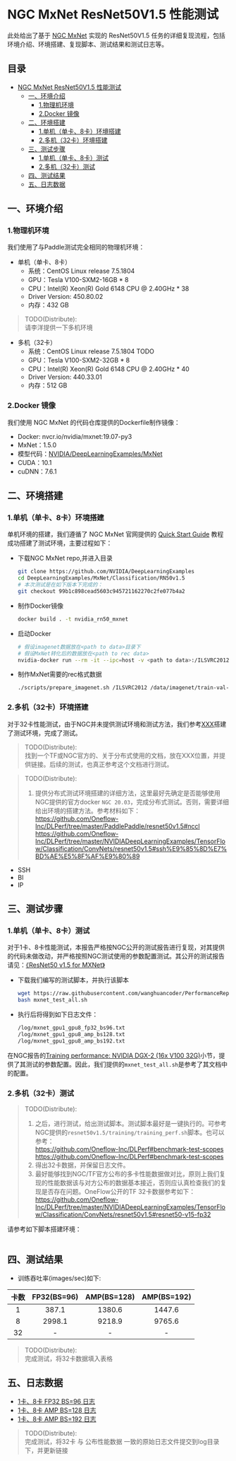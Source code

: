 # NGC MxNet ResNet50V1.5 性能测试

此处给出了基于 [NGC MxNet](https://github.com/NVIDIA/DeepLearningExamples/tree/master/MxNet/Classification/RN50v1.5) 实现的 ResNet50V1.5 任务的详细复现流程，包括环境介绍、环境搭建、复现脚本、测试结果和测试日志等。

<!-- omit in toc -->
## 目录
- [NGC MxNet ResNet50V1.5 性能测试](#ngc-mxnet-resnet50v15-性能测试)
  - [一、环境介绍](#一环境介绍)
    - [1.物理机环境](#1物理机环境)
    - [2.Docker 镜像](#2docker-镜像)
  - [二、环境搭建](#二环境搭建)
    - [1.单机（单卡、8卡）环境搭建](#1单机单卡8卡环境搭建)
    - [2.多机（32卡）环境搭建](#2多机32卡环境搭建)
  - [三、测试步骤](#三测试步骤)
    - [1.单机（单卡、8卡）测试](#1单机单卡8卡测试)
    - [2.多机（32卡）测试](#2多机32卡测试)
  - [四、测试结果](#四测试结果)
  - [五、日志数据](#五日志数据)

## 一、环境介绍

### 1.物理机环境

我们使用了与Paddle测试完全相同的物理机环境：

- 单机（单卡、8卡）
  - 系统：CentOS Linux release 7.5.1804
  - GPU：Tesla V100-SXM2-16GB * 8
  - CPU：Intel(R) Xeon(R) Gold 6148 CPU @ 2.40GHz * 38
  - Driver Version: 450.80.02
  - 内存：432 GB

> TODO(Distribute):<br>
> 请李洋提供一下多机环境

- 多机（32卡）
  - 系统：CentOS Linux release 7.5.1804  TODO
  - GPU：Tesla V100-SXM2-32GB * 8
  - CPU：Intel(R) Xeon(R) Gold 6148 CPU @ 2.40GHz * 40
  - Driver Version: 440.33.01
  - 内存：512 GB

### 2.Docker 镜像

我们使用 NGC MxNet 的代码仓库提供的Dockerfile制作镜像：

- Docker: nvcr.io/nvidia/mxnet:19.07-py3
- MxNet：1.5.0
- 模型代码：[NVIDIA/DeepLearningExamples/MxNet](https://github.com/NVIDIA/DeepLearningExamples/tree/master/MxNet/Classification/RN50v1.5)
- CUDA：10.1
- cuDNN：7.6.1


## 二、环境搭建

### 1.单机（单卡、8卡）环境搭建

单机环境的搭建，我们遵循了 NGC MxNet 官网提供的 [Quick Start Guide](https://github.com/NVIDIA/DeepLearningExamples/tree/master/MxNet/Classification/RN50v1.5#quick-start-guide) 教程成功搭建了测试环境，主要过程如下：

- 下载NGC MxNet repo,并进入目录
   ```bash
   git clone https://github.com/NVIDIA/DeepLearningExamples
   cd DeepLearningExamples/MxNet/Classification/RN50v1.5
   # 本次测试是在如下版本下完成的：
   git checkout 99b1c898cead5603c945721162270c2fe077b4a2
   ```

- 制作Docker镜像
   ```bash
   docker build . -t nvidia_rn50_mxnet
   ```

- 启动Docker
   ```bash
   # 假设imagenet数据放在<path to data>目录下
   # 假设MxNet转化后的数据放在<path to rec data>
   nvidia-docker run --rm -it --ipc=host -v <path to data>:/ILSVRC2012 -v <path to mxnet data>:/data/imagenet/train-val-recordio-passthrough nvidia_rn50_mxnet
   ```

- 制作MxNet需要的rec格式数据
   ```bash
   ./scripts/prepare_imagenet.sh /ILSVRC2012 /data/imagenet/train-val-recordio-passthrough
   ```

### 2.多机（32卡）环境搭建

对于32卡性能测试，由于NGC并未提供测试环境和测试方法，我们参考[XXX]()搭建了测试环境，完成了测试。

> TODO(Distribute):<br>
> 找到一个TF或NGC官方的、关于分布式使用的文档，放在XXX位置，并提供链接。后续的测试，也真正参考这个文档进行测试。


> TODO(Distribute):<br>
> 1. 提供分布式测试环境搭建的详细方法，这里最好先确定是否能够使用NGC提供的官方docker `NGC 20.03`，完成分布式测试。否则，需要详细给出环境的搭建方法。参考材料如下： <br>
> https://github.com/Oneflow-Inc/DLPerf/tree/master/PaddlePaddle/resnet50v1.5#nccl <br>
> https://github.com/Oneflow-Inc/DLPerf/tree/master/NVIDIADeepLearningExamples/TensorFlow/Classification/ConvNets/resnet50v1.5#ssh%E9%85%8D%E7%BD%AE%E5%8F%AF%E9%80%89 <br>

- SSH
- BI
- IP

## 三、测试步骤

### 1.单机（单卡、8卡）测试

对于1卡、8卡性能测试，本报告严格按NGC公开的测试报告进行复现，对其提供的代码未做改动，并严格按照NGC测试使用的参数配置测试。其公开的测试报告请见：[《ResNet50 v1.5 for MXNet》](https://github.com/NVIDIA/DeepLearningExamples/tree/master/MxNet/Classification/RN50v1.5)

- 下载我们编写的测试脚本，并执行该脚本
   ```bash
   wget https://raw.githubusercontent.com/wanghuancoder/PerformanceReport/main/ResNet50V1.5/OtherReports/MxNet/scripts/mxnet_test_all.sh
   bash mxnet_test_all.sh
   ```

- 执行后将得到如下日志文件：
   ```bash
   /log/mxnet_gpu1_gpu8_fp32_bs96.txt
   /log/mxnet_gpu1_gpu8_amp_bs128.txt
   /log/mxnet_gpu1_gpu8_amp_bs192.txt
   ```

在NGC报告的[Training performance: NVIDIA DGX-2 (16x V100 32G)](https://github.com/NVIDIA/DeepLearningExamples/tree/master/MxNet/Classification/RN50v1.5#training-performance-nvidia-dgx-2-16x-v100-32g)小节，提供了其测试的参数配置。因此，我们提供的`mxnet_test_all.sh`是参考了其文档中的配置。

### 2.多机（32卡）测试

> TODO(Distribute):<br>
> 1. 之后，进行测试，给出测试脚本。测试脚本最好是一键执行的。可参考NGC提供的`resnet50v1.5/training/training_perf.sh`脚本。也可以参考： <br>
> https://github.com/Oneflow-Inc/DLPerf#benchmark-test-scopes <br>
> https://github.com/Oneflow-Inc/DLPerf#benchmark-test-scopes <br>
> 2. 得出32卡数据，并保留日志文件。
> 3. 最好能够找到NGC/TF官方公布的多卡性能数据做对比，原则上我们复现的性能数据该与对方公布的数据基本接近，否则应认真检查我们的复现是否存在问题。OneFlow公开的TF 32卡数据参考如下： <br>
> https://github.com/Oneflow-Inc/DLPerf/tree/master/NVIDIADeepLearningExamples/TensorFlow/Classification/ConvNets/resnet50v1.5#resnet50-v15-fp32  <br>

请参考如下脚本搭建环境：
```
```

## 四、测试结果

- 训练吞吐率(images/sec)如下:

|卡数 | FP32(BS=96) | AMP(BS=128) | AMP(BS=192)|
|:-----:|:-----:|:-----:|:-----:|
|1 | 387.1 | 1380.6 | 1447.6 |
|8 | 2998.1 | 9218.9 | 9765.6 |
|32 | - | - | - |

> TODO(Distribute):<br>
> 完成测试，将32卡数据填入表格

## 五、日志数据
- [1卡、8卡 FP32 BS=96 日志](./logs/mxnet_gpu1_gpu8_fp32_bs96.txt)
- [1卡、8卡 AMP BS=128 日志](./logs/mxnet_gpu1_gpu8_amp_bs128.txt)
- [1卡、8卡 AMP BS=192 日志](./logs/mxnet_gpu1_gpu8_amp_bs192.txt)

> TODO(Distribute):<br>
> 完成测试，将32卡 与 公布性能数据 一致的原始日志文件提交到log目录下，并更新链接
